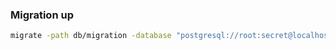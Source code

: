 ### Migration up

```bash
migrate -path db/migration -database "postgresql://root:secret@localhost:5432/simple_bank?sslmode=disable" -verbose up
```